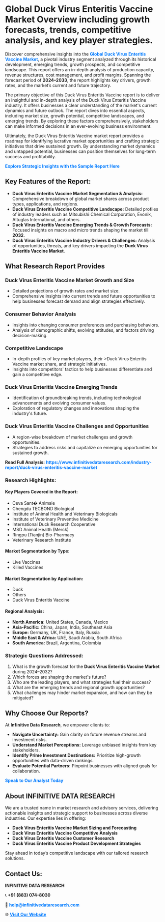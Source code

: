 <h1>Global Duck Virus Enteritis Vaccine Market Overview including growth forecasts, trends, competitive analysis, and key player strategies.</h1>
<p>
Discover comprehensive insights into the 
<a href="https://www.infinitivedataresearch.com/industry-report/duck-virus-enteritis-vaccine-market" rel="dofollow" style="color: #007BFF; text-decoration: none;"><strong>Global Duck Virus Enteritis Vaccine Market</strong></a>, a pivotal industry segment analyzed through its historical development, emerging trends, growth prospects, and competitive landscape. This report offers an in-depth analysis of production capacity, revenue structures, cost management, and profit margins. Spanning the forecast period of <strong>2024–2033</strong>, the report highlights key drivers, growth rates, and the market’s current and future trajectory.
</p>
<p>
The primary objective of this Duck Virus Enteritis Vaccine report is to deliver an insightful and in-depth analysis of the Duck Virus Enteritis Vaccine industry. It offers businesses a clear understanding of the market's current dynamics and future outlook. The report dives into essential aspects, including market size, growth potential, competitive landscapes, and emerging trends. By exploring these factors comprehensively, stakeholders can make informed decisions in an ever-evolving business environment.
</p>
<p>
Ultimately, the Duck Virus Enteritis Vaccine market report provides a roadmap for identifying lucrative market opportunities and crafting strategic initiatives that drive sustained growth. By understanding market dynamics and untapped potential, businesses can position themselves for long-term success and profitability.
</p>
<p>
<a href="https://www.infinitivedataresearch.com/request-sample/reportId=111547" style="color: #007BFF; text-decoration: none;"><strong>Explore Strategic Insights with the Sample Report Here</strong></a>
</p>

<h2>Key Features of the Report:</h2>
<ul>
<li><strong>Duck Virus Enteritis Vaccine Market Segmentation & Analysis:</strong> Comprehensive breakdown of global market shares across product types, applications, and regions.</li>
<li><strong>Duck Virus Enteritis Vaccine Competitive Landscape:</strong> Detailed profiles of industry leaders such as Mitsubishi Chemical Corporation, Evonik, Altuglas International, and others.</li>
<li><strong>Duck Virus Enteritis Vaccine Emerging Trends & Growth Forecasts:</strong> Focused insights on macro and micro trends shaping the market till <strong>2032</strong>.</li>
<li><strong>Duck Virus Enteritis Vaccine Industry Drivers & Challenges:</strong> Analysis of opportunities, threats, and key drivers impacting the <strong>Duck Virus Enteritis Vaccine Market</strong>.</li>
</ul>

<h2>What Research Report Provides</h2>
<h3>Duck Virus Enteritis Vaccine Market Growth and Size</h3>
<ul>
<li>Detailed projections of growth rates and market size.</li>
<li>Comprehensive insights into current trends and future opportunities to help businesses forecast demand and align strategies effectively.</li>
</ul>

<h3>Consumer Behavior Analysis</h3>
<ul>
<li>Insights into changing consumer preferences and purchasing behaviors.</li>
<li>Analysis of demographic shifts, evolving attitudes, and factors driving decision-making.</li>
</ul>

<h3>Competitive Landscape</h3>
<ul>
<li>In-depth profiles of key market players, their >Duck Virus Enteritis Vaccine market share, and strategic initiatives.</li>
<li>Insights into competitors' tactics to help businesses differentiate and gain a competitive edge.</li>
</ul>

<h3>Duck Virus Enteritis Vaccine Emerging Trends</h3>
<ul>
<li>Identification of groundbreaking trends, including technological advancements and evolving consumer values.</li>
<li>Exploration of regulatory changes and innovations shaping the industry's future.</li>
</ul>

<h3>Duck Virus Enteritis Vaccine Challenges and Opportunities</h3>
<ul>
<li>A region-wise breakdown of market challenges and growth opportunities.</li>
<li>Strategies to address risks and capitalize on emerging opportunities for sustained growth.</li>
</ul>
<p><strong>Read Full Analysis:</strong> <a href="https://www.infinitivedataresearch.com/industry-report/duck-virus-enteritis-vaccine-market" rel="dofollow" style="color: #007BFF; text-decoration: none;"><strong>https://www.infinitivedataresearch.com/industry-report/duck-virus-enteritis-vaccine-market</strong></a></p>
<h3>Research Highlights:</h3>
<h4>Key Players Covered in the Report:</h4>
<ul><li>Ceva Sant� Animale</li><li>Chengdu TECBOND Biological</li><li>Institute of Animal Health and Veterinary Biologicals</li><li>Institute of Veterinary Preventive Medicine</li><li>International Duck Research Cooperative</li><li>MSD Animal Health (Merck)</li><li>Ringpu (Tianjin) Bio-Pharmacy</li><li>Veterinary Research Institute</li></ul>
<h4>Market Segmentation by Type:</h4>
<ul><li>Live Vaccines</li><li>Killed Vaccines</li></ul>
<h4>Market Segmentation by Application:</h4>
<ul><li>Duck</li><li>Others</li><li>Duck Virus Enteritis Vaccine</li></ul>

<h4>Regional Analysis:</h4>
<ul>
<li><strong>North America:</strong> United States, Canada, Mexico</li>
<li><strong>Asia-Pacific:</strong> China, Japan, India, Southeast Asia</li>
<li><strong>Europe:</strong> Germany, UK, France, Italy, Russia</li>
<li><strong>Middle East & Africa:</strong> UAE, Saudi Arabia, South Africa</li>
<li><strong>South America:</strong> Brazil, Argentina, Colombia</li>
</ul>

<h3>Strategic Questions Addressed:</h3>
<ol>
<li>What is the growth forecast for the <strong>Duck Virus Enteritis Vaccine Market</strong> during 2024–2032?</li>
<li>Which forces are shaping the market's future?</li>
<li>Who are the leading players, and what strategies fuel their success?</li>
<li>What are the emerging trends and regional growth opportunities?</li>
<li>What challenges may hinder market expansion, and how can they be mitigated?</li>
</ol>

<h2>Why Choose Our Reports?</h2>
<p>At <strong>Infinitive Data Research</strong>, we empower clients to:</p>
<ul>
<li><strong>Navigate Uncertainty:</strong> Gain clarity on future revenue streams and investment risks.</li>
<li><strong>Understand Market Perceptions:</strong> Leverage unbiased insights from key stakeholders.</li>
<li><strong>Identify Prime Investment Destinations:</strong> Prioritize high-growth opportunities with data-driven rankings.</li>
<li><strong>Evaluate Potential Partners:</strong> Pinpoint businesses with aligned goals for collaboration.</li>
</ul>
<p><a href="https://www.infinitivedataresearch.com/industry-report/duck-virus-enteritis-vaccine-market" rel="dofollow" style="color: #007BFF; text-decoration: none;"><strong>Speak to Our Analyst Today</strong></a></p>

<h2>About INFINITIVE DATA RESEARCH</h2>
<p>We are a trusted name in market research and advisory services, delivering actionable insights and strategic support to businesses across diverse industries. Our expertise lies in offering:</p>
<ul>
<li><strong>Duck Virus Enteritis Vaccine Market Sizing and Forecasting</strong></li>
<li><strong>Duck Virus Enteritis Vaccine Competitive Analysis</strong></li>
<li><strong>Duck Virus Enteritis Vaccine Customer Research</strong></li>
<li><strong>Duck Virus Enteritis Vaccine Product Development Strategies</strong></li>
</ul>
<p>Stay ahead in today’s competitive landscape with our tailored research solutions.</p>

<h2>Contact Us:</h2>
<p><strong>INFINITIVE DATA RESEARCH</strong></p>
<p>📞 <strong>+91 (883) 074-8030</strong></p>
<p>📧 <strong><a href="mailto:help@infinitivedataresearch.com" style="color: #007BFF;">help@infinitivedataresearch.com</a></strong></p>
<p>🌐 <strong><a href="https://www.infinitivedataresearch.com" rel="dofollow" style="color: #007BFF;">Visit Our Website</a></strong></p>